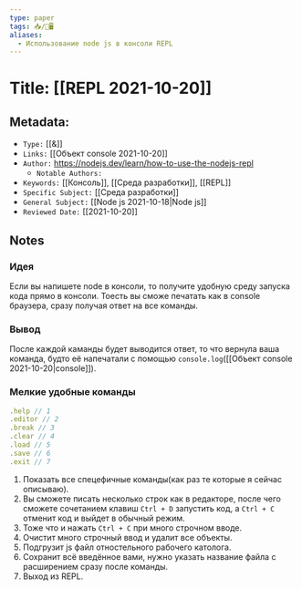 ```yaml
---
type: paper
tags: 📥️/📜️🖥️
aliases:
  - Использование node js в консоли REPL
---
```




# Title: **[[REPL 2021-10-20]]**


## Metadata:

- `Type:` [[&]]
- `Links:` [[Объект console 2021-10-20]]
- `Author:` https://nodejs.dev/learn/how-to-use-the-nodejs-repl
	- `Notable Authors:` 
- `Keywords:` [[Консоль]], [[Среда разработки]], [[REPL]]
- `Specific Subject:` [[Среда разработки]]
- `General Subject:` [[Node js 2021-10-18|Node js]]
- `Reviewed Date:` [[2021-10-20]]


## Notes

### Идея
Если вы напишете node в консоли, то получите удобную среду запуска кода прямо в консоли. Тоесть вы сможе печатать как в console браузера, сразу получая ответ на все команды.

### Вывод
После каждой каманды будет выводится ответ, то что вернула ваша команда, будто её напечатали с помощью `console.log`([[Объект console 2021-10-20|console]]).

### Мелкие удобные команды
```javascript
.help // 1
.editor // 2
.break // 3
.clear // 4
.load // 5
.save // 6
.exit // 7
```
1. Показать все спецефичные команды(как раз те которые я сейчас описываю).
2. Вы сможете писать несколько строк как в редакторе, после чего сможете сочетанием клавиш `Ctrl + D` запустить код, а `Ctrl + C` отменит код и выйдет в обычный режим.
3. Тоже что и нажать `Ctrl + C` при много строчном вводе.
4. Очистит много строчный ввод и удалит все объекты.
5. Подгрузит js файл отностельного рабочего католога.
6. Сохранит всё введённое вами, нужно указать название файла с расширением сразу после команды.
7. Выход из REPL.